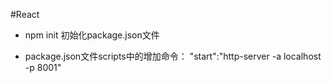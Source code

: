 #React

* npm init  初始化package.json文件
 
* package.json文件scripts中的增加命令： "start":"http-server -a localhost -p 8001"
